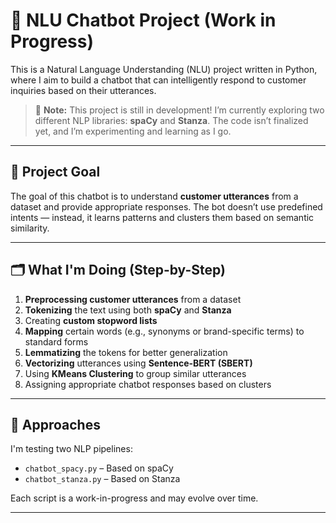 # 🤖 NLU Chatbot Project (Work in Progress)

This is a Natural Language Understanding (NLU) project written in Python, where I aim to build a chatbot that can intelligently respond to customer inquiries based on their utterances.

> 🚧 **Note:** This project is still in development! I’m currently exploring two different NLP libraries: **spaCy** and **Stanza**. The code isn’t finalized yet, and I’m experimenting and learning as I go.

---

## 🧠 Project Goal

The goal of this chatbot is to understand **customer utterances** from a dataset and provide appropriate responses. The bot doesn’t use predefined intents — instead, it learns patterns and clusters them based on semantic similarity.

---

## 🗂️ What I'm Doing (Step-by-Step)

1. **Preprocessing customer utterances** from a dataset
2. **Tokenizing** the text using both **spaCy** and **Stanza**
3. Creating **custom stopword lists**
4. **Mapping** certain words (e.g., synonyms or brand-specific terms) to standard forms
5. **Lemmatizing** the tokens for better generalization
6. **Vectorizing** utterances using **Sentence-BERT (SBERT)**
7. Using **KMeans Clustering** to group similar utterances
8. Assigning appropriate chatbot responses based on clusters

---

## 🧪 Approaches

I'm testing two NLP pipelines:

- `chatbot_spacy.py` – Based on spaCy
- `chatbot_stanza.py` – Based on Stanza

Each script is a work-in-progress and may evolve over time.

---



